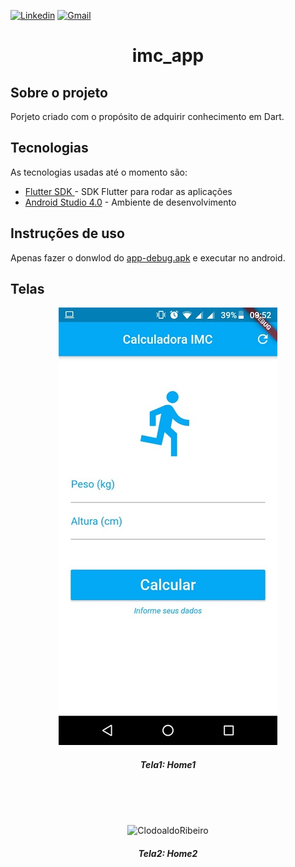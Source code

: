 [![Linkedin](https://img.shields.io/badge/LinkedIn-blue?style=for-the-badge&logo=Linkedin)](https://www.linkedin.com/in/clodoaldo-ribeiro-2a3049a6/) [![Gmail](https://img.shields.io/badge/-Gmail-c14438?style=for-the-badge&logo=Gmail&logoColor=white&link=mailto:clodoribeiro38@gmail.com)](mailto:clodoribeiro38@gmail.com)


<h1 align="center">imc_app</h1>

<!-- ABOUT THE PROJECT -->
## Sobre o projeto

Porjeto criado com o propósito de adquirir conhecimento em Dart.

## Tecnologias
As tecnologias usadas até o momento são:

* [Flutter SDK ](https://flutter.dev/docs/get-started/install/windows) - SDK Flutter para rodar as aplicações 
* [Android Studio 4.0](https://developer.android.com/studio) - Ambiente de desenvolvimento

## Instruções de uso
Apenas fazer o donwlod do [app-debug.apk](https://github.com/ClodoaldoRibeiro/conversor_moedas_app/blob/main/screenshots/app-debug.apk) e executar no android.

## Telas
<p align="center">
<img src="https://github.com/ClodoaldoRibeiro/imc_app/blob/master/screenshots/01.jpeg" alt="ClodoaldoRibeiro"/>
<h5 align="center">Tela1: Home1</h5>
</p>
<br /> 
<br /> 
<br /> 
<p align="center">
<img src="https://github.com/ClodoaldoRibeiro/imc_app/tree/master/screenshots/02.jpeg" alt="ClodoaldoRibeiro"/>
<h5 align="center">Tela2: Home2 </h5>
</p>





<!-- MARKDOWN LINKS & IMAGES -->
[contributors-shield]: https://img.shields.io/github/contributors/lucasbarrossantos/vagasonline.svg?style=flat-square
[contributors-url]: https://github.com/lucasbarrossantos/vagasonline/graphs/contributors
[linkedin-shield]: https://img.shields.io/badge/-LinkedIn-black.svg?style=flat-square&logo=linkedin&colorB=555
[linkedin-url]: https://www.linkedin.com/in/clodoaldo-ribeiro-2a3049a6/

 
